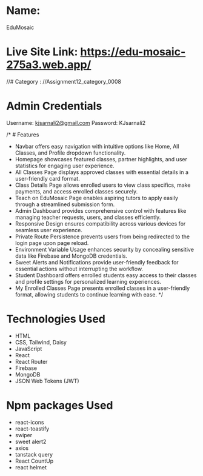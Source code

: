 # Name: 
EduMosaic

# Live Site Link: https://edu-mosaic-275a3.web.app/

//# Category : 
//Assignment12_category_0008

# Admin Credentials
Username: kjsarnali2@gmail.com
Password: KJsarnali2

/* # Features
- Navbar offers easy navigation with intuitive options like Home, All Classes, and Profile dropdown functionality.
- Homepage showcases featured classes, partner highlights, and user statistics for engaging user experience.
- All Classes Page displays approved classes with essential details in a user-friendly card format.
- Class Details Page allows enrolled users to view class specifics, make payments, and access enrolled classes securely.
- Teach on EduMosaic Page enables aspiring tutors to apply easily through a streamlined submission form.
- Admin Dashboard provides comprehensive control with features like managing teacher requests, users, and classes efficiently.
- Responsive Design ensures compatibility across various devices for seamless user experience.
- Private Route Persistence prevents users from being redirected to the login page upon page reload.
- Environment Variable Usage enhances security by concealing sensitive data like Firebase and MongoDB credentials.
- Sweet Alerts and Notifications provide user-friendly feedback for essential actions without interrupting the workflow.
- Student Dashboard offers enrolled students easy access to their classes and profile settings for personalized learning experiences.
- My Enrolled Classes Page presents enrolled classes in a user-friendly format, allowing students to continue learning with ease.
*/

# Technologies Used
- HTML
- CSS, Tailwind, Daisy
- JavaScript
- React
- React Router
- Firebase
- MongoDB
- JSON Web Tokens (JWT)

# Npm packages Used
- react-icons
- react-toastify
- swiper
- sweet alert2
- axios
- tanstack query
- React CountUp
- react helmet
